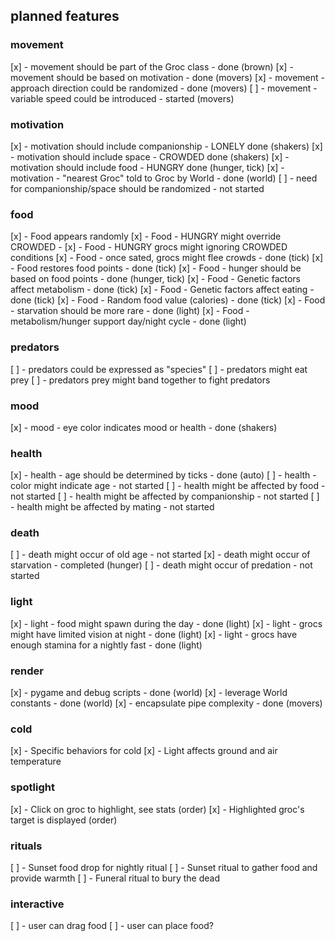 ## planned features
 
### movement
[x] - movement should be part of the Groc class - done (brown)
[x] - movement should be based on motivation - done (movers)
[x] - movement - approach direction could be randomized - done (movers)
[ ] - movement - variable speed could be introduced - started (movers)

### motivation
[x] - motivation should include companionship - LONELY done (shakers)
[x] - motivation should include space - CROWDED done (shakers)
[x] - motivation should include food - HUNGRY done (hunger, tick)
[x] - motivation - "nearest Groc" told to Groc by World - done (world)
[ ] - need for companionship/space should be randomized - not started

### food
[x] - Food appears randomly
[x] - Food - HUNGRY might override CROWDED - 
[x] - Food - HUNGRY grocs might ignoring CROWDED conditions 
[x] - Food - once sated, grocs might flee crowds - done (tick)
[x] - Food restores food points - done (tick)
[x] - Food - hunger should be based on food points - done (hunger, tick)
[x] - Food - Genetic factors affect metabolism - done (tick)
[x] - Food - Genetic factors affect eating - done (tick)
[x] - Food - Random food value (calories) - done (tick)
[x] - Food - starvation should be more rare - done (light)
[x] - Food - metabolism/hunger support day/night cycle - done (light)

### predators
[ ] - predators could be expressed as "species"
[ ] - predators might eat prey
[ ] - predators prey might band together to fight predators

### mood
[x] - mood - eye color indicates mood or health - done (shakers)

### health
[x] - health - age should be determined by ticks - done (auto)
[ ] - health - color might indicate age - not started
[ ] - health might be affected by food - not started
[ ] - health might be affected by companionship - not started
[ ] - health might be affected by mating - not started

### death
[ ] - death might occur of old age - not started
[x] - death might occur of starvation - completed (hunger)
[ ] - death might occur of predation - not started

### light
[x] - light - food might spawn during the day - done (light)
[x] - light - grocs might have limited vision at night - done (light)
[x] - light - grocs have enough stamina for a nightly fast - done (light)

### render
[x] - pygame and debug scripts - done (world)
[x] - leverage World constants - done (world)
[x] - encapsulate pipe complexity - done (movers)

### cold
[x] - Specific behaviors for cold
[x] - Light affects ground and air temperature

### spotlight
[x] - Click on groc to highlight, see stats (order)
[x] - Highlighted groc's target is displayed (order)

### rituals
[ ] - Sunset food drop for nightly ritual
[ ] - Sunset ritual to gather food and provide warmth
[ ] - Funeral ritual to bury the dead

### interactive
[ ] - user can drag food
[ ] - user can place food?


